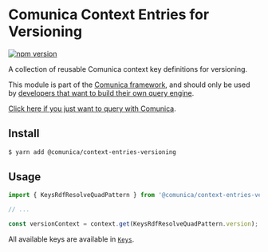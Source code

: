 # Comunica Context Entries for Versioning

[![npm version](https://badge.fury.io/js/%40comunica%2Fcontext-entries-versioning.svg)](https://www.npmjs.com/package/@comunica/context-entries-versioning)

A collection of reusable Comunica context key definitions for versioning.

This module is part of the [Comunica framework](https://github.com/comunica/comunica),
and should only be used by [developers that want to build their own query engine](https://comunica.dev/docs/modify/).

[Click here if you just want to query with Comunica](https://comunica.dev/docs/query/).

## Install

```bash
$ yarn add @comunica/context-entries-versioning
```

## Usage

```typescript
import { KeysRdfResolveQuadPattern } from '@comunica/context-entries-versioning';

// ...

const versionContext = context.get(KeysRdfResolveQuadPattern.version);
```

All available keys are available in [`Keys`](https://github.com/comunica/comunica-feature-versioning/blob/master/packages/context-entries-versioning/lib/Keys.ts).
